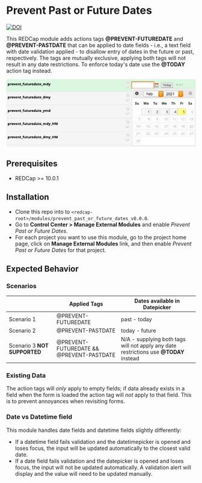 # Prevent Past or Future Dates

[![DOI](http://zenodo.org/badge/DOI/10.5281/zenodo.4681708.svg)](http://doi.org/10.5281/zenodo.4681708)

This REDCap module adds actions tags __@PREVENT-FUTUREDATE__ and __@PREVENT-PASTDATE__ that can be applied to date fields - i.e., a text field with date validation applied - to disallow entry of dates in the future or past, respectively. The tags are mutually exclusive, applying both tags will not result in any date restrictions. To enforce today's date use the __@TODAY__ action tag instead.

![Prevent Future Date](img/prevent_futuredate_mdy.png)

## Prerequisites
- REDCap >= 10.0.1

## Installation
- Clone this repo into to `<redcap-root>/modules/prevent_past_or_future_dates_v0.0.0`.
- Go to **Control Center > Manage External Modules** and enable _Prevent Past or Future Dates_.
- For each project you want to use this module, go to the project home page, click on **Manage External Modules** link, and then enable _Prevent Past or Future Dates_ for that project.

## Expected Behavior

### Scenarios

|                              | Applied Tags                             | Dates available in Datepicker                                                         |
| -------------                | -------------                            | -------------                                                                         |
| Scenario 1                   | @PREVENT-FUTUREDATE                      | past - today                                                                          |
| Scenario 2                   | @PREVENT-PASTDATE                        | today - future                                                                        |
| Scenario 3 __NOT SUPPORTED__ | @PREVENT-FUTUREDATE && @PREVENT-PASTDATE | N/A - supplying both tags will not apply any date restrictions use __@TODAY__ instead |

### Existing Data
The action tags will _only_ apply to empty fields; if data already exists in a field when the form is loaded the action tag will _not_ apply to that field. This is to prevent annoyances when revisiting forms.

### Date vs Datetime field
This module handles date fields and datetime fields slightly differently:
* If a datetime field fails validation and the datetimepicker is opened and loses focus, the input will be updated automatically to the closest valid date.
* If a date field fails validation and the datepicker is opened and loses focus, the input will not be updated automatically. A validation alert will display and the value will need to be updated manually.
